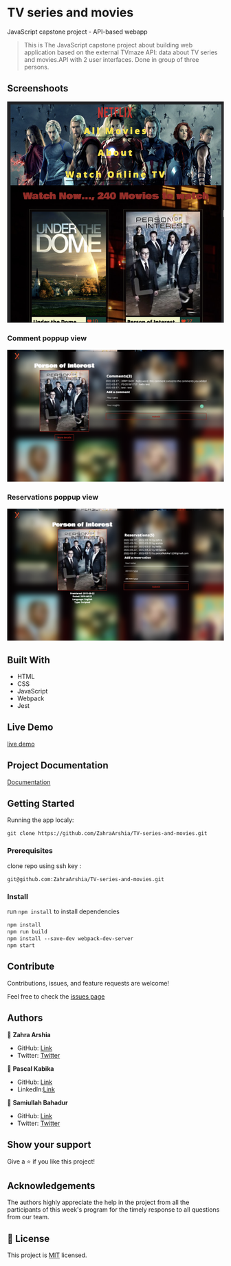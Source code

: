 # TV series and movies

JavaScript capstone project - API-based webapp

> This is The JavaScript capstone project about building web application based on the external TVmaze API: data about TV series and movies.API with 2 user interfaces. Done in group of three persons.

## Screenshoots

![TV MAZE](./src/images/tv.png)

### Comment poppup view

![Comments](./src/images/comment.png)

### Reservations poppup view

![Reservations](./src/images/reservation.png)

## Built With

- HTML
- CSS
- JavaScript
- Webpack
- Jest

## Live Demo

[live demo](https://tv-maize-zahra-pascal-samiullah-jscapstone.netlify.app/)

## Project Documentation

[Documentation](https://drive.google.com/file/d/11Ts_QPmm9nwgFE4hdCsyrHx01WBlB2uq/view?usp=sharing)

## Getting Started

Running the app localy:
```
git clone https://github.com/ZahraArshia/TV-series-and-movies.git 
```

### Prerequisites

clone repo using ssh key :
```
git@github.com:ZahraArshia/TV-series-and-movies.git
```

### Install

run `npm install` to install dependencies
```
npm install
npm run build
npm install --save-dev webpack-dev-server
npm start   
```

## Contribute

Contributions, issues, and feature requests are welcome!

Feel free to check the [issues page](https://github.com/ZahraArshia/TV-series-and-movies/issues)

## Authors

👤 **Zahra Arshia**

- GitHub: [Link](https://github.com/ZahraArshia)
- Twitter: [Twitter]()

👤 **Pascal Kabika**

- GitHub: [Link](https://github.com/KABIKA681)
- LinkedIn:[Link](https://www.linkedin.com/in/pascal-kabika-443061220/)

👤 **Samiullah Bahadur**

- GitHub: [Link](https://github.com/samiullahbahadur)
- Twitter: [Twitter]()

## Show your support

Give a ⭐️ if you like this project!


## Acknowledgements

The authors highly appreciate the help in the project from all the participants of this week's program for the timely response to all questions from our team.

## 📝 License

This project is [MIT](./MIT.md) licensed.
